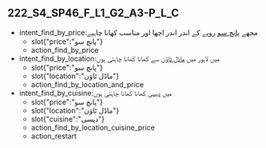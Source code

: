 ## 222_S4_SP46_F_L1_G2_A3-P_L_C
* intent_find_by_price:مجھے [پانچ سو](price) روپے کے اندر اندر اچھا اور مناسب کھانا چاہیے
	- slot{"price":"پانچ سو"}
	- action_find_by_price
* intent_find_by_location:میں لاہور میں [ماڈل ٹاؤن](location) سے کھانا کھانا چاہتی ہوں
	- slot{"price":"پانچ سو"}
	- slot{"location":"ماڈل ٹاؤن"}
	- action_find_by_location_and_price
* intent_find_by_cuisine:میں [دیسی](cuisine) کھانا کھانا چاہتی ہوں
	- slot{"price":"پانچ سو"}
	- slot{"location":"ماڈل ٹاؤن"}
	- slot{"cuisine":"دیسی"}
	- action_find_by_location_cuisine_price
	- action_restart